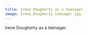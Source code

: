 ```yaml
---
title: Irene Dougherty as a teenager
image: Irene_Dougherty_teenager.jpg
---
```


Irene Dougherty as a teenager.
